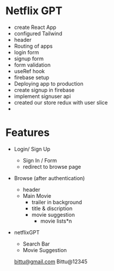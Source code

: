 # Netflix GPT
- create React App
- configured Tailwind
- header
- Routing of apps
- login form
- signup form 
- form validation
- useRef hook 
- firebase setup
- Deploying app to production
- create signup in firebase  
- implement signuser api
- created our store redux with user slice
- 

# Features
- Login/ Sign Up
    - Sign In / Form
    - redirect to browse page
- Browse (after authentication)
    - header
    - Main Movie
        - trailer in background
        - title & discription 
        - movie suggestion 
            - movie lists*n

- netflixGPT
    - Search Bar
    - Movie Suggestion




    bittu@gmail.com
    Bittu@12345
     
